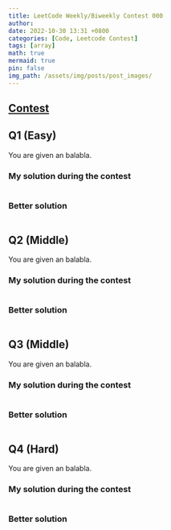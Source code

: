 ```yaml
---
title: LeetCode Weekly/Biweekly Contest 000
author: 
date: 2022-10-30 13:31 +0800
categories: [Code, Leetcode Contest]
tags: [array]
math: true
mermaid: true
pin: false
img_path: /assets/img/posts/post_images/
---
```






## [Contest](https://leetcode.cn/contest/biweekly-contest-90/)



## Q1 (Easy)

You are given an balabla.



### My solution during the contest

```python

```



### Better solution
```python

```








## Q2 (Middle)

You are given an balabla.



### My solution during the contest

```python

```



### Better solution
```python

```






## Q3 (Middle)

You are given an balabla.



### My solution during the contest

```python

```



### Better solution

```python

```









## Q4 (Hard)

You are given an balabla.



### My solution during the contest

```python

```



### Better solution

```python

```





